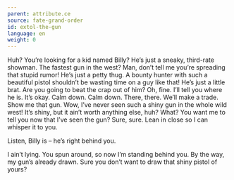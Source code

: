 ```yaml
---
parent: attribute.ce
source: fate-grand-order
id: extol-the-gun
language: en
weight: 0
---
```


Huh? You’re looking for a kid named Billy?
He’s just a sneaky, third-rate showman.
The fastest gun in the west? Man, don’t tell me you’re spreading that stupid rumor!
He’s just a petty thug.
A bounty hunter with such a beautiful pistol shouldn’t be wasting time on a guy like that!
He’s just a little brat. Are you going to beat the crap out of him?
Oh, fine. I’ll tell you where he is.
It’s okay. Calm down. Calm down. There, there.
We’ll make a trade. Show me that gun.
Wow, I’ve never seen such a shiny gun in the whole wild west! It’s shiny, but it ain’t worth anything else, huh?
What? You want me to tell you now that I’ve seen the gun? Sure, sure.
Lean in close so I can whisper it to you.

Listen, Billy is – he’s right behind you.

I ain’t lying. You spun around, so now I’m standing behind you.
By the way, my gun’s already drawn.
Sure you don’t want to draw that shiny pistol of yours?
